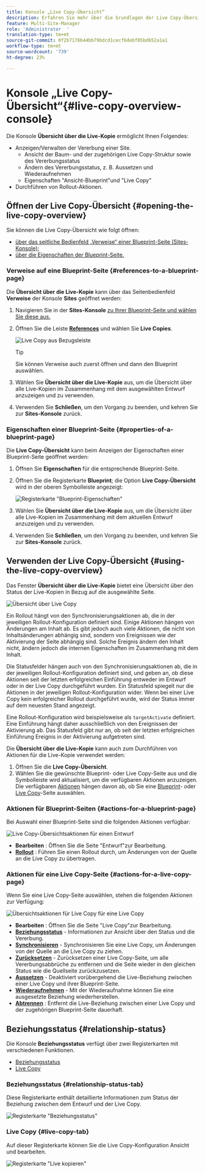 ```yaml
---
title: Konsole „Live Copy-Übersicht“
description: Erfahren Sie mehr über die Grundlagen der Live Copy-Übersichtskonsole, um den Status Ihrer Live-Kopien schnell zu verstehen und Inhalte zu synchronisieren.
feature: Multi-Site-Manager
role: 'Administrator  '
translation-type: tm+mt
source-git-commit: 0f2b7176b44bb79bdcd1cecf6debf05bd652a1a1
workflow-type: tm+mt
source-wordcount: '739'
ht-degree: 23%

---
```



# Konsole „Live Copy-Übersicht“{#live-copy-overview-console}

Die Konsole **Übersicht über die Live-Kopie** ermöglicht Ihnen Folgendes:

* Anzeigen/Verwalten der Vererbung einer Site.
   * Ansicht der Baum- und der zugehörigen Live Copy-Struktur sowie des Vererbungsstatus
   * Ändern des Vererbungsstatus, z. B. Aussetzen und Wiederaufnehmen
   * Eigenschaften &quot;Ansicht-Blueprint&quot;und &quot;Live Copy&quot;
* Durchführen von Rollout-Aktionen.

## Öffnen der Live Copy-Übersicht {#opening-the-live-copy-overview}

Sie können die Live Copy-Übersicht wie folgt öffnen:

* [über das seitliche Bedienfeld „Verweise“ einer Blueprint-Seite (Sites-Konsole);](#opening-live-copy-overview-references-for-a-blueprint-page)
* [über die Eigenschaften der Blueprint-Seite.](#opening-live-copy-overview-properties-of-a-blueprint-page)

### Verweise auf eine Blueprint-Seite {#references-to-a-blueprint-page}

Die **Übersicht über die Live-Kopie** kann über das Seitenbedienfeld **Verweise** der Konsole **Sites** geöffnet werden:

1. Navigieren Sie in der **Sites-Konsole** [zu Ihrer Blueprint-Seite und wählen Sie diese aus.](/help/sites-cloud/authoring/getting-started/basic-handling.md#viewing-and-selecting-resources)
1. Öffnen Sie die Leiste **[References](/help/sites-cloud/authoring/getting-started/basic-handling.md#references)** und wählen Sie **Live Copies**.

   ![Live Copy aus Bezugsleiste](../assets/live-copy-references.png)

   >[!TIP]
   >
   >Sie können Verweise auch zuerst öffnen und dann den Blueprint auswählen.

1. Wählen Sie **Übersicht über die Live-Kopie** aus, um die Übersicht über alle Live-Kopien im Zusammenhang mit dem ausgewählten Entwurf anzuzeigen und zu verwenden.
1. Verwenden Sie **Schließen**, um den Vorgang zu beenden, und kehren Sie zur **Sites-Konsole** zurück.

### Eigenschaften einer Blueprint-Seite {#properties-of-a-blueprint-page}

Die **Live Copy-Übersicht** kann beim Anzeigen der Eigenschaften einer Blueprint-Seite geöffnet werden:

1. Öffnen Sie **Eigenschaften** für die entsprechende Blueprint-Seite.
1. Öffnen Sie die Registerkarte **Blueprint**; die Option **Live Copy-Übersicht** wird in der oberen Symbolleiste angezeigt:

   ![Registerkarte &quot;Blueprint-Eigenschaften&quot;](../assets/live-copy-blueprint-tab.png)

1. Wählen Sie **Übersicht über die Live-Kopie** aus, um die Übersicht über alle Live-Kopien im Zusammenhang mit dem aktuellen Entwurf anzuzeigen und zu verwenden.

1. Verwenden Sie **Schließen**, um den Vorgang zu beenden, und kehren Sie zur **Sites-Konsole** zurück.

## Verwenden der Live Copy-Übersicht {#using-the-live-copy-overview}

Das Fenster **Übersicht über die Live-Kopie** bietet eine Übersicht über den Status der Live-Kopien in Bezug auf die ausgewählte Seite.

![Übersicht über Live Copy](../assets/live-copy-overview.png)

Ein Rollout hängt von den Synchronisierungsaktionen ab, die in der jeweiligen Rollout-Konfiguration definiert sind. Einige Aktionen hängen von Änderungen am Inhalt ab. Es gibt jedoch auch viele Aktionen, die nicht von Inhaltsänderungen abhängig sind, sondern von Ereignissen wie der Aktivierung der Seite abhängig sind. Solche Ereignis ändern den Inhalt nicht, ändern jedoch die internen Eigenschaften im Zusammenhang mit dem Inhalt.

Die Statusfelder hängen auch von den Synchronisierungsaktionen ab, die in der jeweiligen Rollout-Konfiguration definiert sind, und geben an, ob diese Aktionen seit der letzten erfolgreichen Einführung entweder im Entwurf oder in der Live Copy durchgeführt wurden. Ein Statusfeld spiegelt nur die Aktionen in der jeweiligen Rollout-Konfiguration wider. Wenn bei einer Live Copy kein erfolgreicher Rollout durchgeführt wurde, wird der Status immer auf dem neuesten Stand angezeigt.

Eine Rollout-Konfiguration wird beispielsweise als `targetActivate` definiert. Eine Einführung hängt daher ausschließlich von den Ereignissen der Aktivierung ab. Das Statusfeld gibt nur an, ob seit der letzten erfolgreichen Einführung Ereignis in der Aktivierung aufgetreten sind.

Die **Übersicht über die Live-Kopie** kann auch zum Durchführen von Aktionen für die Live-Kopie verwendet werden:

1. Öffnen Sie die **Live Copy-Übersicht**.
1. Wählen Sie die gewünschte Blueprint- oder Live Copy-Seite aus und die Symbolleiste wird aktualisiert, um die verfügbaren Aktionen anzuzeigen. Die verfügbaren [Aktionen](overview.md#terms-used) hängen davon ab, ob Sie eine [Blueprint](#actions-for-a-blueprint-page)- oder [Live Copy](#actions-for-a-live-copy-page)-Seite auswählen.

### Aktionen für Blueprint-Seiten {#actions-for-a-blueprint-page}

Bei Auswahl einer Blueprint-Seite sind die folgenden Aktionen verfügbar:

![Live Copy-Übersichtsaktionen für einen Entwurf](../assets/live-copy-overview-actions-blueprint.png)

* **Bearbeiten** : Öffnen Sie die Seite &quot;Entwurf&quot;zur Bearbeitung.
* **[Rollout](overview.md#rollout-and-synchronize)** : Führen Sie einen Rollout durch, um Änderungen von der Quelle an die Live Copy zu übertragen.

### Aktionen für eine Live Copy-Seite {#actions-for-a-live-copy-page}

Wenn Sie eine Live Copy-Seite auswählen, stehen die folgenden Aktionen zur Verfügung:

![Übersichtsaktionen für Live Copy für eine Live Copy](../assets/live-copy-overview-actions.png)

* **Bearbeiten** : Öffnen Sie die Seite &quot;Live Copy&quot;zur Bearbeitung.
* **[Beziehungsstatus](#relationship-status)**  - Informationen zur Ansicht über den Status und die Vererbung.
* **[Synchronisieren](overview.md#rollout-and-synchronize)**  - Synchronisieren Sie eine Live Copy, um Änderungen von der Quelle an die Live Copy zu ziehen.
* **[Zurücksetzen](creating-live-copies.md#resetting-a-live-copy-page)**  - Zurücksetzen einer Live Copy-Seite, um alle Vererbungsabbrüche zu entfernen und die Seite wieder in den gleichen Status wie die Quellseite zurückzusetzen.
* **[Aussetzen](overview.md#suspending-and-cancelling-inheritance-and-synchronization)**  - Deaktiviert vorübergehend die Live-Beziehung zwischen einer Live Copy und ihrer Blueprint-Seite.
* **[Wiederaufnehmen](creating-live-copies.md#resuming-inheritance-for-a-page)**  - Mit der Wiederaufnahme können Sie eine ausgesetzte Beziehung wiederherstellen.
* **[Abtrennen](overview.md#detaching-a-live-copy)** : Entfernt die Live-Beziehung zwischen einer Live Copy und der zugehörigen Blueprint-Seite dauerhaft.

## Beziehungsstatus {#relationship-status}

Die Konsole **Beziehungsstatus** verfügt über zwei Registerkarten mit verschiedenen Funktionen.

* [Beziehungsstatus](#relationship-status-tab)
* [Live Copy ](#live-copy-tab)

### Beziehungsstatus {#relationship-status-tab}

Diese Registerkarte enthält detaillierte Informationen zum Status der Beziehung zwischen dem Entwurf und der Live Copy.

![Registerkarte &quot;Beziehungsstatus&quot;](../assets/live-copy-relationship-status.png)

### Live Copy   {#live-copy-tab}

Auf dieser Registerkarte können Sie die Live Copy-Konfiguration Ansicht und bearbeiten.

![Registerkarte &quot;Live kopieren&quot;](../assets/live-copy-relationship-status-live-copy.png)
